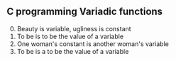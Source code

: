 ## C programming Variadic functions
0. Beauty is variable, ugliness is constant
1. To be is to be the value of a variable
2. One woman's constant is another woman's variable
3. To be is a to be the value of a variable

